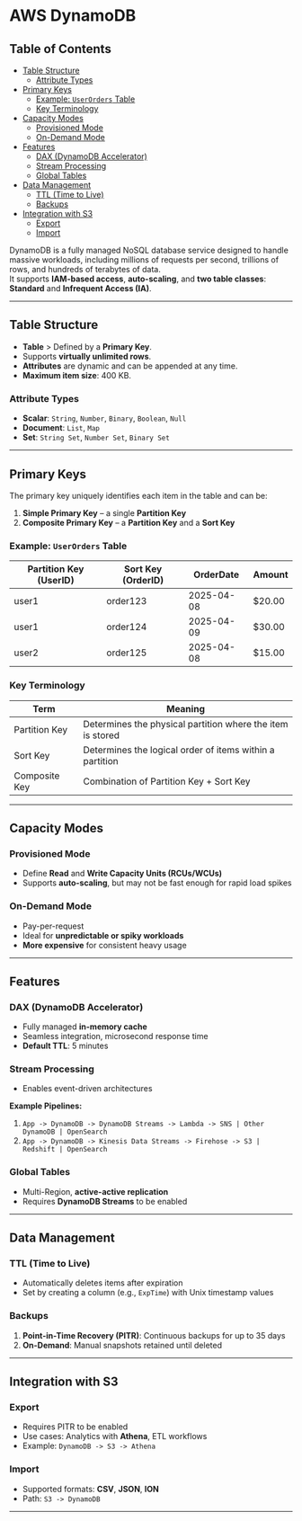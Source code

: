 # AWS DynamoDB

## Table of Contents

- [Table Structure](#table-structure)
  - [Attribute Types](#attribute-types)
- [Primary Keys](#primary-keys)
  - [Example: `UserOrders` Table](#example-userorders-table)
  - [Key Terminology](#key-terminology)
- [Capacity Modes](#capacity-modes)
  - [Provisioned Mode](#provisioned-mode)
  - [On-Demand Mode](#on-demand-mode)
- [Features](#features)
  - [DAX (DynamoDB Accelerator)](#dax-dynamodb-accelerator)
  - [Stream Processing](#stream-processing)
  - [Global Tables](#global-tables)
- [Data Management](#data-management)
  - [TTL (Time to Live)](#ttl-time-to-live)
  - [Backups](#backups)
- [Integration with S3](#integration-with-s3)
  - [Export](#export)
  - [Import](#import)

DynamoDB is a fully managed NoSQL database service designed to handle massive workloads, including millions of requests per second, trillions of rows, and hundreds of terabytes of data.  
It supports **IAM-based access**, **auto-scaling**, and **two table classes**: **Standard** and **Infrequent Access (IA)**.

---

## Table Structure

- **Table** > Defined by a **Primary Key**.
- Supports **virtually unlimited rows**.
- **Attributes** are dynamic and can be appended at any time.
- **Maximum item size**: 400 KB.

### Attribute Types

- **Scalar**: `String`, `Number`, `Binary`, `Boolean`, `Null`
- **Document**: `List`, `Map`
- **Set**: `String Set`, `Number Set`, `Binary Set`

---

## Primary Keys

The primary key uniquely identifies each item in the table and can be:

1. **Simple Primary Key** – a single **Partition Key**
2. **Composite Primary Key** – a **Partition Key** and a **Sort Key**

### Example: `UserOrders` Table

| **Partition Key (UserID)** | **Sort Key (OrderID)** | **OrderDate** | **Amount** |
|----------------------------|------------------------|----------------|-------------|
| user1                      | order123               | 2025-04-08      | $20.00      |
| user1                      | order124               | 2025-04-09      | $30.00      |
| user2                      | order125               | 2025-04-08      | $15.00      |

### Key Terminology

| **Term**       | **Meaning**                                                                 |
|----------------|------------------------------------------------------------------------------|
| Partition Key  | Determines the physical partition where the item is stored                  |
| Sort Key       | Determines the logical order of items within a partition                    |
| Composite Key  | Combination of Partition Key + Sort Key                                     |

---

## Capacity Modes

### Provisioned Mode

- Define **Read** and **Write Capacity Units (RCUs/WCUs)**
- Supports **auto-scaling**, but may not be fast enough for rapid load spikes

### On-Demand Mode

- Pay-per-request
- Ideal for **unpredictable or spiky workloads**
- **More expensive** for consistent heavy usage

---

## Features

### DAX (DynamoDB Accelerator)

- Fully managed **in-memory cache**
- Seamless integration, microsecond response time
- **Default TTL**: 5 minutes

### Stream Processing

- Enables event-driven architectures

**Example Pipelines:**

1. `App -> DynamoDB -> DynamoDB Streams -> Lambda -> SNS | Other DynamoDB | OpenSearch`
2. `App -> DynamoDB -> Kinesis Data Streams -> Firehose -> S3 | Redshift | OpenSearch`

### Global Tables

- Multi-Region, **active-active replication**
- Requires **DynamoDB Streams** to be enabled

---

## Data Management

### TTL (Time to Live)

- Automatically deletes items after expiration
- Set by creating a column (e.g., `ExpTime`) with Unix timestamp values

### Backups

1. **Point-in-Time Recovery (PITR)**: Continuous backups for up to 35 days
2. **On-Demand**: Manual snapshots retained until deleted

---

## Integration with S3

### Export

- Requires PITR to be enabled
- Use cases: Analytics with **Athena**, ETL workflows
- Example: `DynamoDB -> S3 -> Athena`

### Import

- Supported formats: **CSV**, **JSON**, **ION**
- Path: `S3 -> DynamoDB`

---
